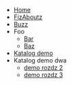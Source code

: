 <!-- TODO: Complete with your own sidebar structure and enable sidebar in index.html - or delete this file. -->
- [Home](/#docsifyjs-template)
- [FizAboutz]()
- [Buzz]()
- Foo
    * [Bar]()
    * [Baz]()
- [Katalog demo](/demo/)
    <!-- * [demo rozdz 2](/demo/#rozdzial-2)
    * [demo rozdz 3](/demo/#rozdzial-3) -->
- Katalog demo dwa
    * [demo rozdz 2](/demo/#rozdzial-2)
    * [demo rozdz 3](/demo/#rozdzial-3)
